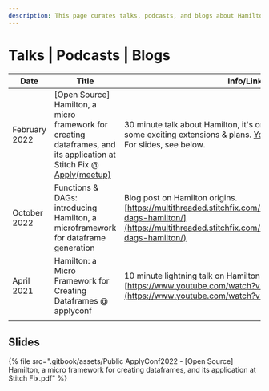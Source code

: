 ```yaml
---
description: This page curates talks, podcasts, and blogs about Hamilton
---
```


# Talks | Podcasts | Blogs

| Date          | Title                                                                                                                                                                                                                                                       | Info/Links                                                                                                                                                                                                        |
| ------------- | ----------------------------------------------------------------------------------------------------------------------------------------------------------------------------------------------------------------------------------------------------------- | ----------------------------------------------------------------------------------------------------------------------------------------------------------------------------------------------------------------- |
| February 2022 | \[Open Source] Hamilton, a micro framework for creating dataframes, and its application at Stitch Fix @ [Apply(meetup)](https://www.applyconf.com/agenda/open-source-hamilton-a-micro-framework-for-creating-dataframes-and-its-application-at-stitch-fix/) | 30 minute talk about Hamilton, it's origin, tips on using it, and some exciting extensions & plans. [Youtube](https://www.youtube.com/watch?v=GXqK6HlYG6M\&t=6548s) (starts 1:49 mins in). For slides, see below. |
| October 2022  | Functions & DAGs: introducing Hamilton, a microframework for dataframe generation                                                                                                                                                                           | Blog post on Hamilton origins. [https://multithreaded.stitchfix.com/blog/2021/10/14/functions-dags-hamilton/](https://multithreaded.stitchfix.com/blog/2021/10/14/functions-dags-hamilton/)                       |
| April 2021    | Hamilton: a Micro Framework for Creating Dataframes @ applyconf                                                                                                                                                                                             | 10 minute lightning talk on Hamilton [https://www.youtube.com/watch?v=B5Zp\_30Knoo](https://www.youtube.com/watch?v=B5Zp\_30Knoo)                                                                                 |
|               |                                                                                                                                                                                                                                                             |                                                                                                                                                                                                                   |

## Slides

{% file src=".gitbook/assets/Public ApplyConf2022 - [Open Source] Hamilton, a micro framework for creating dataframes, and its application at Stitch Fix.pdf" %}
